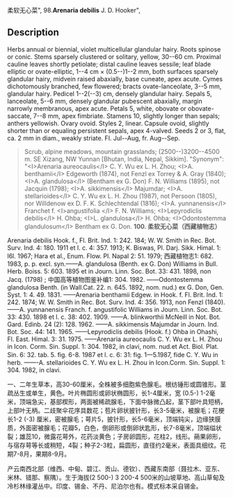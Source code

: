 柔软无心菜",
98.**Arenaria debilis** J. D. Hooker",

## Description
Herbs annual or biennial, violet multicellular glandular hairy. Roots spinose or conic. Stems sparsely clustered or solitary, yellow, 30--60 cm. Proximal cauline leaves shortly petiolate; distal cauline leaves sessile; leaf blade elliptic or ovate-elliptic, 1--4 cm × (0.5--)1--2 mm, both surfaces sparsely glandular hairy, midvein raised abaxially, base cuneate, apex acute. Cymes dichotomously branched, few flowered; bracts ovate-lanceolate, 3--5 mm, glandular hairy. Pedicel 1--2(--3) cm, densely glandular hairy. Sepals 5, lanceolate, 5--6 mm, densely glandular pubescent abaxially, margin narrowly membranous, apex acute. Petals 5, white, obovate or obovate-saccate, 7--8 mm, apex fimbriate. Stamens 10, slightly longer than sepals; anthers yellowish. Ovary ovoid. Styles 2, linear. Capsule ovoid, slightly shorter than or equaling persistent sepals, apex 4-valved. Seeds 2 or 3, flat, ca. 2 mm in diam., weakly striate. Fl. Jul--Aug, fr. Aug--Sep.

> Scrub, alpine meadows, mountain grasslands; (2500--)3200--4500 m. SE Xizang, NW Yunnan [Bhutan, India, Nepal, Sikkim].
  "Synonym": "&lt;I&gt;Arenaria aureocaulis&lt;/I&gt; C. Y. Wu ex L. H. Zhou; &lt;I&gt;A. benthamii&lt;/I&gt; Edgeworth (1874), not Fenzl ex Torrey &amp; A. Gray (1840); &lt;I&gt;A. glandulosa&lt;/I&gt; (Bentham ex G. Don) F. N. Williams (1895), not Jacquin (1798); &lt;I&gt;A. sikkimensis&lt;/I&gt; Majumdar; &lt;I&gt;A. stellarioides&lt;/I&gt; C. Y. Wu ex L. H. Zhou (1987), not Persoon (1805), nor Willdenow ex D. F. K. Schlechtendal (1816); &lt;I&gt;A. yunnanensis&lt;/I&gt; Franchet f. &lt;I&gt;angustifolia &lt;/I&gt; F. N. Williams; &lt;I&gt;Lepyrodiclis debilis&lt;/I&gt; H. Ohba; &lt;I&gt;L. glandulosa&lt;/I&gt; H. Ohba; &lt;I&gt;Odontostemma glandulosum&lt;/I&gt; Bentham ex G. Don.
**100. 柔软无心菜（西藏植物志）**

Arenaria debilis Hook. f., Fl. Brit. Ind. 1: 242. 184; W. W. Smith in Rec. Bot. Surv. Ind. 4: 180. 1911 et l. c. 4: 357. 1913; K. Biswas, Pl. Darj. Sikk. Himal. 1: l6l. 1967; Hara et al., Enum. Flow. Pl. Napal 2: 51. 1979; 西藏植物志1: 682. 1983, p. p. excl. syn.——A. glandulosa (Benth. ex G. Don) Williams in Bull. Herb. Boiss. 5: 603. 1895 et in Journ. Linn. Soc. Bot. 33: 431. 1898, non Jacq. (1798) ; 中国高等植物图鉴补编1: 304. 1982. ——Odontostemma glandulosa Benth. (in Wall.Cat. 22. n. 645. 1892, nom. nud.) ex G. Don, Gen. Syst. 1: 4. 49. 1831. ——Arenaria benthamii Edgew. in Hook. f. Fl. Brit. Ind. 1: 242. 1874; W. W. Smith in Rec. Bot. Surv. Ind. 4: 356. 1913, non Fenzl (1840). ——A. yunnanensis Franch. f. angustifolic Williams in Journ. Linn. Soc. Bot. 33: 430. 1898 et l. c. 38: 402. 1909. ——A. blinkworthii McNeill in Not. Bot. Gard. Edinb. 24 (2): 128. 1962. ——A. sikkimensis Majumdar in Journ. Ind. Bot. Soc. 44: 141. 1965. ——Lepyrodiclis debilis (Hook. f.) Ohba in Ohashi, Fl. East. Himal. 3: 31. 1975. ——Arenaria aureocaulis C. Y. Wu ex L. H. Zhou in Icon. Corm. Sin. Suppl. 1: 304. 1982, in clavi, nom. nud.et Act. Biol. Plat. Sin. 6: 32. tab. 5. fig. 6-8. 1987 et l. c. 6: 31: fig. 1一5.1987, fide C. Y. Wu in herb. ——-A. stellarioides C. Y. Wu ex L. H. Zhou in Icon.Corm. Sin. Suppl. 1: 304. 1982, in clavi.

一、二年生草本，高30-60厘米，全株被多细胞紫色腺毛。根纺锤形或圆锥形。茎疏丛生或单生，黄色。叶片椭圆形或卵状椭圆形，长1-4厘米，宽 (0.5-) 1-2毫米，顶端急尖，基部楔形，两面被稀疏腺毛，下面中脉微凸起，茎下部叶具短柄，上部叶无柄。二歧聚伞花序具数花；苞片卵状披针形，长3-5毫米，被腺毛；花梗长1-2 (-3) 厘米，密被腺毛；萼片5，披针形，长5-6毫米，顶端钝尖，边缘狭膜质，外面密被腺毛；花瓣5，白色，倒卵形或倒卵状匙形，长7-8毫米，顶端缢状裂；雄蕊10，微露花萼外，花药淡黄色；子房卵圆形，花柱2，线形。蒴果卵形，与宿存萼等长或稍短，4裂；种子2-3粒，扁圆形，直径约2毫米，表面具细纹。花期7-8月，果期8-9月。

产云南西北部（维西、中甸、碧江、贡山、德钦）、西藏东南部（聂拉木、亚东、米林、错那、察隅）。生于海拔(2 500-) 3 200-4 500米的山坡草地、高山草甸及冷杉林缘灌丛中。印度、锡金、不丹、尼泊尔也有。模式标本采自锡金。
